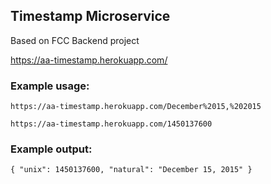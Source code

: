 ## Timestamp Microservice

Based on FCC Backend project

https://aa-timestamp.herokuapp.com/

### Example usage:

`https://aa-timestamp.herokuapp.com/December%2015,%202015`

`https://aa-timestamp.herokuapp.com/1450137600`

### Example output:
`{ "unix": 1450137600, "natural": "December 15, 2015" }`
